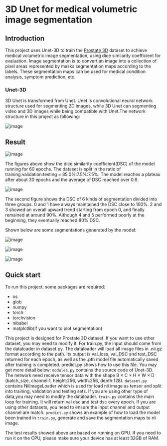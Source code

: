 # 3D Unet for medical volumetric image segmentation

## Introduction
This project uses Unet-3D to train the [Prostate 3D](https://data.csiro.au/collection/csiro:51392v2) dataset to achieve medical volumetric image segmentation, using dice similarity coefficient for evaluation. Image segmentation is to convert an image into a collection of pixel areas represented by masks segmentation maps according to the labels. These segmentation maps can be used for medical condition analysis, symptom prediction, etc.

### Unet-3D
3D Unet is transformed from Unet. Unet is convolutional neural network structure used for segmenting 2D images, while 3D Unet can segmenting video and 3D images while being compatible with Unet.The network structure in this project as following:

![image](https://github.com/Cipher0x0/PatternAnalysis-2023/assets/57138168/b2c6ddf4-d5af-4272-9ec5-c3e45f17c0a6)

## Result
![image](https://github.com/Cipher0x0/PatternAnalysis-2023/assets/57138168/30fdb544-5b8b-4243-9654-3d72c37193d3)


The figures above show the dice similarity coefficient(DSC) of the model running for 60 epochs. The dataset is split in the ratio of training:validation:testing = 85.0%:7.5%:7.5%. The model reaches a plateau after about 30 epochs and the average of DSC reached over 0.9. 

![image](https://github.com/Cipher0x0/PatternAnalysis-2023/assets/57138168/342dd974-0515-44fd-965a-b60b93371674)

The second figure shows the DSC of 6 kinds of segmentation divided into three groups. 0 and 1 have always maintained the DSC close to 100%. 2 and 3 showed an overall upward trend starting from epoch 0, and finally remained at around 90%. Although 4 and 5 performed poorly at the beginning, they eventually reached 80% DSC.

Shown below are some segmentations generated by the model:

![image](https://github.com/Cipher0x0/PatternAnalysis-2023/assets/57138168/e349e54c-559b-48ef-b092-624a3830497b)

![image](https://github.com/Cipher0x0/PatternAnalysis-2023/assets/57138168/d5a38267-0dab-420d-a186-c07ca972262c)

![image](https://github.com/Cipher0x0/PatternAnalysis-2023/assets/57138168/073211a4-2658-4ac8-9de6-1e6e30b21f3e)

## Quick start
To run this project, some packages are required:
 - os
 - glob
 - numpy
 - torch
 - torchvision
 - nibabel
 - matplotlib(if you want to plot segmentation)

This project is designed for Prostate 3D dataset. If you want to use other dataset, you may need to modify it. For train.py, the input should come from the dataloader in dataset.py. The dataloader will load all image files in .nii.gz format according to the path. Its output is val_loss, val_DSC and test_DSC returned for each epoch, as well as the .pth model file automatically saved after training is completed. predict.py shows how to use this file. You may get more detail  below:
`modules.py` contains the source code of Unet-3D. The network need receive tensor data with the shape B × C × H × W × D (batch_size, channel:1, height:256, width:256, depth:128).
`dataset.py` contains NiiImageLoader which is used for load nii image as tensor and split into training, validation and testing sets. If you are using other type of data,you may need to modify the dataloader.
`train.py` contains the main loop for training. It will return val dsc and test dsc every epoch. If you are using other datasets, you need to ensure the input channel and output channel are match.
`predict.py` shows an example of how to load the model been trained in `train.py`, generate and save the segmentation maps to nii image.

The test results showed above are based on running on GPU. If you need to run it on the CPU, please make sure your device has at least 32GB of RAM.

